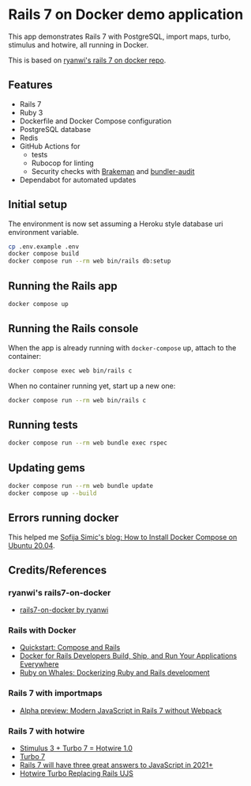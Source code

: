 # Rails 7 on Docker demo application

This app demonstrates Rails 7 with PostgreSQL, import maps, turbo, stimulus and hotwire, all running in Docker.

This is based on [ryanwi's rails 7 on docker repo](https://github.com/ryanwi/rails7-on-docker).

## Features

* Rails 7
* Ruby 3
* Dockerfile and Docker Compose configuration
* PostgreSQL database
* Redis
* GitHub Actions for
  * tests
  * Rubocop for linting
  * Security checks with [Brakeman](https://github.com/presidentbeef/brakeman) and [bundler-audit](https://github.com/rubysec/bundler-audit)
* Dependabot for automated updates

## Initial setup

The environment is now set assuming a Heroku style database uri environment variable.

```bash
cp .env.example .env
docker compose build
docker compose run --rm web bin/rails db:setup
```

## Running the Rails app

```bash
docker compose up
```

## Running the Rails console

When the app is already running with `docker-compose` up, attach to the container:

```bash
docker compose exec web bin/rails c
```

When no container running yet, start up a new one:

```bash
docker compose run --rm web bin/rails c
```

## Running tests

```bash
docker compose run --rm web bundle exec rspec
```

## Updating gems

```bash
docker compose run --rm web bundle update
docker compose up --build
```

## Errors running docker

This helped me [Sofija Simic's blog: How to Install Docker Compose on Ubuntu 20.04](https://phoenixnap.com/kb/install-docker-compose-on-ubuntu-20-04).
## Credits/References

### ryanwi's rails7-on-docker

* [rails7-on-docker by ryanwi](https://github.com/ryanwi/rails7-on-docker)

### Rails with Docker

* [Quickstart: Compose and Rails](https://docs.docker.com/compose/rails/)
* [Docker for Rails Developers
Build, Ship, and Run Your Applications Everywhere](https://pragprog.com/book/ridocker/docker-for-rails-developers)
* [Ruby on Whales:
Dockerizing Ruby and Rails development](https://evilmartians.com/chronicles/ruby-on-whales-docker-for-ruby-rails-development)

### Rails 7 with importmaps

* [Alpha preview: Modern JavaScript in Rails 7 without Webpack](https://www.youtube.com/watch?v=PtxZvFnL2i0)

### Rails 7 with hotwire

* [Stimulus 3 + Turbo 7 = Hotwire 1.0](https://world.hey.com/dhh/stimulus-3-turbo-7-hotwire-1-0-9d507133)
* [Turbo 7](https://world.hey.com/hotwired/turbo-7-0dd7a27f)
* [Rails 7 will have three great answers to JavaScript in 2021+](https://world.hey.com/dhh/rails-7-will-have-three-great-answers-to-javascript-in-2021-8d68191b)
* [Hotwire Turbo Replacing Rails UJS](https://www.driftingruby.com/episodes/hotwire-turbo-replacing-rails-ujs)
